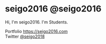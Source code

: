 # seigo2016 @seigo2016


Hi, I'm seigo2016. I'm Students.  

Portfolio https://seigo2016.com  
Twitter [@seigo2018](https://twitter.com/seigo2018)  
